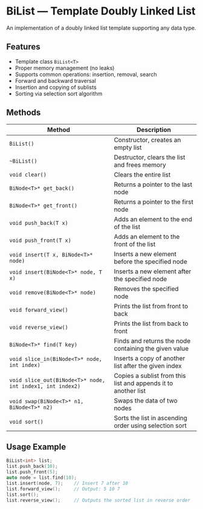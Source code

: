 # BiList<T> — Template Doubly Linked List

An implementation of a doubly linked list template supporting any data type.

## Features

- Template class `BiList<T>`  
- Proper memory management (no leaks)  
- Supports common operations: insertion, removal, search  
- Forward and backward traversal  
- Insertion and copying of sublists  
- Sorting via selection sort algorithm  

## Methods

| Method                                         | Description                                             |
|------------------------------------------------|---------------------------------------------------------|
| `BiList()`                                     | Constructor, creates an empty list                       |
| `~BiList()`                                    | Destructor, clears the list and frees memory            |
| `void clear()`                                 | Clears the entire list                                   |
| `BiNode<T>* get_back()`                        | Returns a pointer to the last node                       |
| `BiNode<T>* get_front()`                       | Returns a pointer to the first node                      |
| `void push_back(T x)`                          | Adds an element to the end of the list                   |
| `void push_front(T x)`                         | Adds an element to the front of the list                 |
| `void insert(T x, BiNode<T>* node)`            | Inserts a new element before the specified node          |
| `void insert(BiNode<T>* node, T x)`            | Inserts a new element after the specified node           |
| `void remove(BiNode<T>* node)`                  | Removes the specified node                               |
| `void forward_view()`                          | Prints the list from front to back                       |
| `void reverse_view()`                          | Prints the list from back to front                       |
| `BiNode<T>* find(T key)`                       | Finds and returns the node containing the given value    |
| `void slice_in(BiNode<T>* node, int index)`     | Inserts a copy of another list after the given index     |
| `void slice_out(BiNode<T>* node, int index1, int index2)` | Copies a sublist from this list and appends it to another list |
| `void swap(BiNode<T>* n1, BiNode<T>* n2)`       | Swaps the data of two nodes                              |
| `void sort()`                                  | Sorts the list in ascending order using selection sort  |

## Usage Example

```cpp
BiList<int> list;
list.push_back(10);
list.push_front(5);
auto node = list.find(10);
list.insert(node, 7);    // Insert 7 after 10
list.forward_view();     // Output: 5 10 7
list.sort();
list.reverse_view();     // Outputs the sorted list in reverse order
